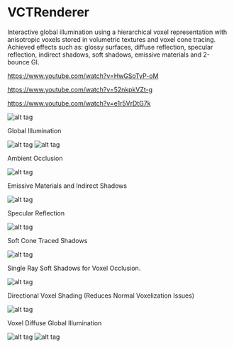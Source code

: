 # VCTRenderer
Interactive global illumination using a hierarchical voxel representation with anisotropic voxels stored in volumetric textures and voxel cone tracing. Achieved effects such as: glossy surfaces, diffuse reflection, specular reflection, indirect shadows, soft shadows, emissive materials and 2-bounce GI.

https://www.youtube.com/watch?v=HwGSoTyP-oM

https://www.youtube.com/watch?v=52nkpkVZt-g

https://www.youtube.com/watch?v=e1r5VrDtG7k

![alt tag](http://i.imgur.com/lM1YWmQ.png)

Global Illumination

![alt tag](https://i.imgur.com/S4fssRn.jpg)
![alt tag](https://i.imgur.com/3l7pREy.png)

Ambient Occlusion

![alt tag](https://i.imgur.com/s7eTW8c.png)

Emissive Materials and Indirect Shadows

![alt tag](https://i.imgur.com/pN1T5dm.png)

Specular Reflection

![alt tag](https://i.imgur.com/eMgkB8L.png)

Soft Cone Traced Shadows

![alt tag](https://i.imgur.com/ElT2Sac.png)

Single Ray Soft Shadows for Voxel Occlusion.

![alt tag](https://i.imgur.com/5hGSR6G.jpg)

Directional Voxel Shading (Reduces Normal Voxelization Issues)

![alt tag](https://i.imgur.com/guz5MR6.png)

Voxel Diffuse Global Illumination

![alt tag](https://i.imgur.com/aiFVyAAr.png)
![alt tag](https://i.imgur.com/ne18AfK.png)

